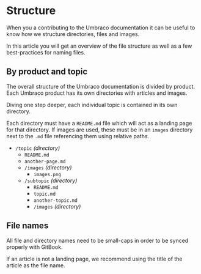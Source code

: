 # Structure

When you a contributing to the Umbraco documentation it can be useful to know how we structure directories, files and images.

In this article you will get an overview of the file structure as well as a few best-practices for naming files.

## By product and topic

The overall structure of the Umbraco documentation is divided by product. Each Umbraco product has its own directories with articles and images.

Diving one step deeper, each individual topic is contained in its own directory.

Each directory must have a `README.md` file which will act as a landing page for that directory. If images are used, these must be in an `images` directory next to the `.md` file referencing them using relative paths.

* `/topic` _(directory)_
  * `README.md`
  * `another-page.md`
  * `/images` _(directory)_
    * `images.png`
  * `/subtopic` _(directory)_
    * `README.md`
    * `topic.md`
    * `another-topic.md`
    * `/images` _(directory)_

## File names

All file and directory names need to be small-caps in order to be synced properly with GitBook.

If an article is not a landing page, we recommend using the title of the article as the file name.
